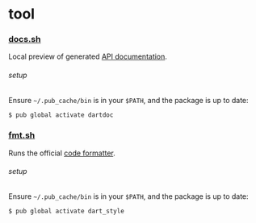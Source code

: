 tool
====

### [docs.sh][]

Local preview of generated [API documentation][].

[API documentation]: https://github.com/dart-lang/dartdoc
[docs.sh]: docs.sh

###### setup

Ensure `~/.pub_cache/bin` is in your `$PATH`, and the package is up to date:

```sh
$ pub global activate dartdoc
```

### [fmt.sh][]

Runs the official [code formatter][].

###### setup

Ensure `~/.pub_cache/bin` is in your `$PATH`, and the package is up to date:

```sh
$ pub global activate dart_style
```

[code formatter]: https://github.com/dart-lang/dart_style
[fmt.sh]: fmt.sh
